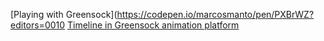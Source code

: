 [Playing with Greensock](https://codepen.io/marcosmanto/pen/PXBrWZ?editors=0010
[Timeline in Greensock animation platform](https://codepen.io/marcosmanto/pen/KbBjje?editors=0010)